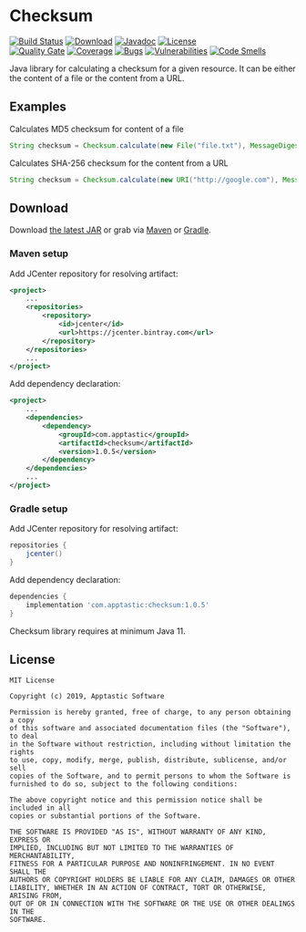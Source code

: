 Checksum
==========

[![Build Status](https://travis-ci.org/w3stling/checksum.svg?branch=master)](https://travis-ci.org/w3stling/checksum)
[![Download](https://api.bintray.com/packages/apptastic/maven-repo/checksum/images/download.svg)](https://bintray.com/apptastic/maven-repo/checksum/_latestVersion)
[![Javadoc](https://img.shields.io/badge/javadoc-1.0.5-blue.svg)](https://w3stling.github.io/checksum/javadoc/1.0.5)
[![License](http://img.shields.io/:license-MIT-blue.svg?style=flat-round)](http://apptastic-software.mit-license.org)   
[![Quality Gate](https://sonarcloud.io/api/project_badges/measure?project=com.apptastic%3Achecksum&metric=alert_status)](https://sonarcloud.io/dashboard?id=com.apptastic%3Achecksum)
[![Coverage](https://sonarcloud.io/api/project_badges/measure?project=com.apptastic%3Achecksum&metric=coverage)](https://sonarcloud.io/component_measures?id=com.apptastic%3Achecksum&metric=Coverage)
[![Bugs](https://sonarcloud.io/api/project_badges/measure?project=com.apptastic%3Achecksum&metric=bugs)](https://sonarcloud.io/component_measures?id=com.apptastic%3Achecksum&metric=bugs)
[![Vulnerabilities](https://sonarcloud.io/api/project_badges/measure?project=com.apptastic%3Achecksum&metric=vulnerabilities)](https://sonarcloud.io/component_measures?id=com.apptastic%3Achecksum&metric=vulnerabilities)
[![Code Smells](https://sonarcloud.io/api/project_badges/measure?project=com.apptastic%3Achecksum&metric=code_smells)](https://sonarcloud.io/component_measures?id=com.apptastic%3Achecksum&metric=code_smells)

Java library for calculating a checksum for a given resource. It can be either the content of a file or the content from a URL. 

Examples
--------
Calculates MD5 checksum for content of a file 
```java
String checksum = Checksum.calculate(new File("file.txt"), MessageDigest.getInstance("MD5"));
```

Calculates SHA-256 checksum for the content from a URL 
```java
String checksum = Checksum.calculate(new URI("http://google.com"), MessageDigest.getInstance("SHA-256"));
```


Download
--------

Download [the latest JAR][1] or grab via [Maven][2] or [Gradle][3].

### Maven setup
Add JCenter repository for resolving artifact:
```xml
<project>
    ...
    <repositories>
        <repository>
            <id>jcenter</id>
            <url>https://jcenter.bintray.com</url>
        </repository>
    </repositories>
    ...
</project>
```

Add dependency declaration:
```xml
<project>
    ...
    <dependencies>
        <dependency>
            <groupId>com.apptastic</groupId>
            <artifactId>checksum</artifactId>
            <version>1.0.5</version>
        </dependency>
    </dependencies>
    ...
</project>
```

### Gradle setup
Add JCenter repository for resolving artifact:
```groovy
repositories {
    jcenter()
}
```

Add dependency declaration:
```groovy
dependencies {
    implementation 'com.apptastic:checksum:1.0.5'
}
```

Checksum library requires at minimum Java 11.

License
-------

    MIT License
    
    Copyright (c) 2019, Apptastic Software
    
    Permission is hereby granted, free of charge, to any person obtaining a copy
    of this software and associated documentation files (the "Software"), to deal
    in the Software without restriction, including without limitation the rights
    to use, copy, modify, merge, publish, distribute, sublicense, and/or sell
    copies of the Software, and to permit persons to whom the Software is
    furnished to do so, subject to the following conditions:
    
    The above copyright notice and this permission notice shall be included in all
    copies or substantial portions of the Software.
    
    THE SOFTWARE IS PROVIDED "AS IS", WITHOUT WARRANTY OF ANY KIND, EXPRESS OR
    IMPLIED, INCLUDING BUT NOT LIMITED TO THE WARRANTIES OF MERCHANTABILITY,
    FITNESS FOR A PARTICULAR PURPOSE AND NONINFRINGEMENT. IN NO EVENT SHALL THE
    AUTHORS OR COPYRIGHT HOLDERS BE LIABLE FOR ANY CLAIM, DAMAGES OR OTHER
    LIABILITY, WHETHER IN AN ACTION OF CONTRACT, TORT OR OTHERWISE, ARISING FROM,
    OUT OF OR IN CONNECTION WITH THE SOFTWARE OR THE USE OR OTHER DEALINGS IN THE
    SOFTWARE.


[1]: https://bintray.com/apptastic/maven-repo/checksum/_latestVersion
[2]: https://maven.apache.org
[3]: https://gradle.org